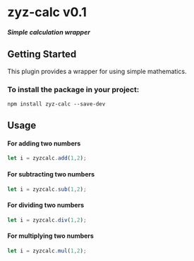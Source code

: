 # zyz-calc v0.1

##### Simple calculation wrapper

## Getting Started

This plugin provides a wrapper for using simple mathematics. 

### To install the package in your project:

```shell
npm install zyz-calc --save-dev
```

## Usage

#### For adding two numbers
```js
let i = zyzcalc.add(1,2);
```
#### For subtracting two numbers
```js
let i = zyzcalc.sub(1,2);
```
#### For dividing two numbers
```js
let i = zyzcalc.div(1,2);
```
#### For multiplying two numbers
```js
let i = zyzcalc.mul(1,2);
```
